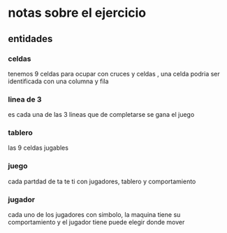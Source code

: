 # notas sobre el ejercicio

## entidades 

### celdas

tenemos 9 celdas para ocupar con cruces y celdas , una celda podria ser identificada con una columna y fila

### linea de 3

es cada una de las 3 lineas que de completarse se gana el juego

### tablero

las 9 celdas jugables

### juego

cada partdad de ta te ti con jugadores, tablero y comportamiento

### jugador

cada uno de los jugadores con simbolo, la maquina tiene su comportamiento y el jugador tiene puede elegir donde mover 